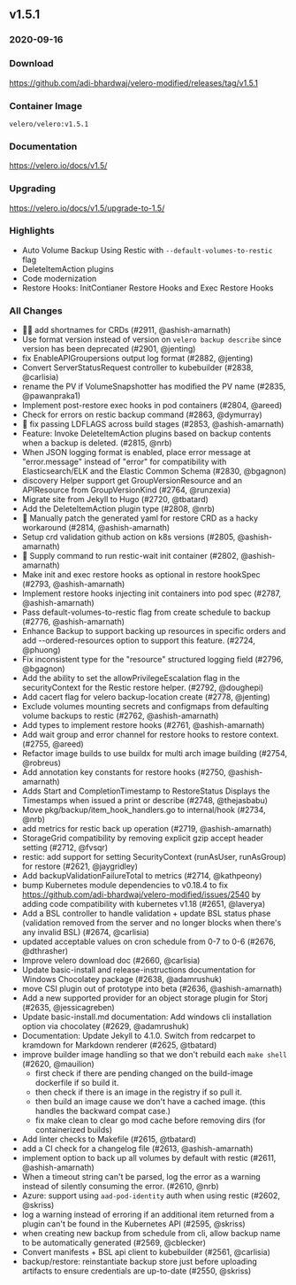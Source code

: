 ## v1.5.1
### 2020-09-16

### Download
https://github.com/adi-bhardwaj/velero-modified/releases/tag/v1.5.1

### Container Image
`velero/velero:v1.5.1`

### Documentation
https://velero.io/docs/v1.5/

### Upgrading
https://velero.io/docs/v1.5/upgrade-to-1.5/

### Highlights

 * Auto Volume Backup Using Restic with `--default-volumes-to-restic` flag
 * DeleteItemAction plugins
 * Code modernization
 * Restore Hooks: InitContianer Restore Hooks and Exec Restore Hooks

### All Changes

  * 🏃‍♂️ add shortnames for CRDs (#2911, @ashish-amarnath)
  * Use format version instead of version on `velero backup describe` since version has been deprecated (#2901, @jenting)
  * fix EnableAPIGroupersions output log format (#2882, @jenting)
  * Convert ServerStatusRequest controller to kubebuilder (#2838, @carlisia)
  * rename the PV if VolumeSnapshotter has modified the PV name (#2835, @pawanpraka1)
  * Implement post-restore exec hooks in pod containers (#2804, @areed)
  * Check for errors on restic backup command (#2863, @dymurray)
  * 🐛 fix passing LDFLAGS across build stages (#2853, @ashish-amarnath)
  * Feature: Invoke DeleteItemAction plugins based on backup contents when a backup is deleted. (#2815, @nrb)
  * When JSON logging format is enabled, place error message at "error.message" instead of "error" for compatibility with Elasticsearch/ELK and the Elastic Common Schema (#2830, @bgagnon)
  * discovery Helper support get GroupVersionResource and an APIResource from GroupVersionKind (#2764, @runzexia)
  * Migrate site from Jekyll to Hugo (#2720, @tbatard)
  * Add the DeleteItemAction plugin type (#2808, @nrb)
  * 🐛 Manually patch the generated yaml for restore CRD as a hacky workaround (#2814, @ashish-amarnath)
  * Setup crd validation github action on k8s versions (#2805, @ashish-amarnath)
  * 🐛 Supply command to run restic-wait init container (#2802, @ashish-amarnath)
  * Make init and exec restore hooks as optional in restore hookSpec (#2793, @ashish-amarnath)
  * Implement restore hooks injecting init containers into pod spec (#2787, @ashish-amarnath)
  * Pass default-volumes-to-restic flag from create schedule to backup (#2776, @ashish-amarnath)
  * Enhance Backup to support backing up resources in specific orders and add --ordered-resources option to support this feature. (#2724, @phuong)
  * Fix inconsistent type for the "resource" structured logging field (#2796, @bgagnon)
  * Add the ability to set the allowPrivilegeEscalation flag in the securityContext for the Restic restore helper. (#2792, @doughepi)
  * Add cacert flag for velero backup-location create (#2778, @jenting)
  * Exclude volumes mounting secrets and configmaps from defaulting volume backups to restic (#2762, @ashish-amarnath)
  * Add types to implement restore hooks (#2761, @ashish-amarnath)
  * Add wait group and error channel for restore hooks to restore context. (#2755, @areed)
  * Refactor image builds to use buildx for multi arch image building (#2754, @robreus)
  * Add annotation key constants for restore hooks (#2750, @ashish-amarnath)
  * Adds Start and CompletionTimestamp to RestoreStatus
Displays the Timestamps when issued a print or describe (#2748, @thejasbabu)
  * Move pkg/backup/item_hook_handlers.go to internal/hook (#2734, @nrb)
  * add metrics for restic back up operation (#2719, @ashish-amarnath)
  * StorageGrid compatibility by removing explicit gzip accept header setting (#2712, @fvsqr)
  * restic: add support for setting SecurityContext (runAsUser, runAsGroup) for restore (#2621, @jaygridley)
  * Add backupValidationFailureTotal to metrics (#2714, @kathpeony)
  * bump Kubernetes module dependencies to v0.18.4 to fix https://github.com/adi-bhardwaj/velero-modified/issues/2540 by adding code compatibility with kubernetes v1.18 (#2651, @laverya)
  * Add a BSL controller to handle validation + update BSL status phase (validation removed from the server and no longer blocks when there's any invalid BSL) (#2674, @carlisia)
  * updated acceptable values on cron schedule from 0-7 to 0-6 (#2676, @dthrasher)
  * Improve velero download doc (#2660, @carlisia)
  * Update basic-install and release-instructions documentation for Windows Chocolatey package (#2638, @adamrushuk)
  * move CSI plugin out of prototype into beta (#2636, @ashish-amarnath)
  * Add a new supported provider for an object storage plugin for Storj (#2635, @jessicagreben)
  * Update basic-install.md documentation: Add windows cli installation option via chocolatey (#2629, @adamrushuk)
  * Documentation: Update Jekyll to 4.1.0. Switch from redcarpet to kramdown for Markdown renderer (#2625, @tbatard)
  * improve builder image handling so that we don't rebuild each `make shell` (#2620, @mauilion)
    * first check if there are pending changed on the build-image dockerfile if so build it.
    * then check if there is an image in the registry if so pull it.
    * then build an image cause we don't have a cached image. (this handles the backward compat case.)
    * fix make clean to clear go mod cache before removing dirs (for containerized builds)
  * Add linter checks to Makefile (#2615, @tbatard)
  * add a CI check for a changelog file (#2613, @ashish-amarnath)
  * implement option to back up all volumes by default with restic  (#2611, @ashish-amarnath)
  * When a timeout string can't be parsed, log the error as a warning instead of silently consuming the error. (#2610, @nrb)
  * Azure: support using `aad-pod-identity` auth when using restic (#2602, @skriss)
  * log a warning instead of erroring if an additional item returned from a plugin can't be found in the Kubernetes API (#2595, @skriss)
  * when creating new backup from schedule from cli, allow backup name to be automatically generated (#2569, @cblecker)
  * Convert manifests + BSL api client to kubebuilder (#2561, @carlisia)
  * backup/restore: reinstantiate backup store just before uploading artifacts to ensure credentials are up-to-date (#2550, @skriss)
